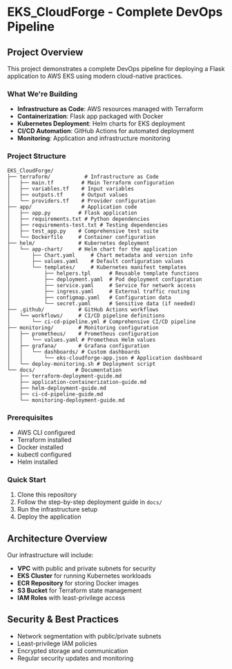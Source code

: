 # EKS_CloudForge - Complete DevOps Pipeline

## Project Overview
This project demonstrates a complete DevOps pipeline for deploying a Flask application to AWS EKS using modern cloud-native practices.

### What We're Building
- **Infrastructure as Code**: AWS resources managed with Terraform
- **Containerization**: Flask app packaged with Docker
- **Kubernetes Deployment**: Helm charts for EKS deployment
- **CI/CD Automation**: GitHub Actions for automated deployment
- **Monitoring**: Application and infrastructure monitoring

### Project Structure
```
EKS_CloudForge/
├── terraform/           # Infrastructure as Code
│   ├── main.tf         # Main Terraform configuration
│   ├── variables.tf    # Input variables
│   ├── outputs.tf      # Output values
│   └── providers.tf    # Provider configuration
├── app/                # Application code
│   ├── app.py         # Flask application
│   ├── requirements.txt # Python dependencies
│   ├── requirements-test.txt # Testing dependencies
│   ├── test_app.py    # Comprehensive test suite
│   └── Dockerfile     # Container configuration
├── helm/              # Kubernetes deployment
│   └── app-chart/     # Helm chart for the application
│       ├── Chart.yaml     # Chart metadata and version info
│       ├── values.yaml    # Default configuration values
│       └── templates/     # Kubernetes manifest templates
│           ├── helpers.tpl      # Reusable template functions
│           ├── deployment.yaml  # Pod deployment configuration
│           ├── service.yaml     # Service for network access
│           ├── ingress.yaml     # External traffic routing
│           ├── configmap.yaml   # Configuration data
│           └── secret.yaml      # Sensitive data (if needed)
├── .github/           # GitHub Actions workflows
│   └── workflows/     # CI/CD pipeline definitions
│       └── ci-cd-pipeline.yml # Comprehensive CI/CD pipeline
├── monitoring/        # Monitoring configuration
│   ├── prometheus/    # Prometheus configuration
│   │   └── values.yaml # Prometheus Helm values
│   ├── grafana/       # Grafana configuration
│   │   └── dashboards/ # Custom dashboards
│   │       └── eks-cloudforge-app.json # Application dashboard
│   └── deploy-monitoring.sh # Deployment script
└── docs/             # Documentation
    ├── terraform-deployment-guide.md
    ├── application-containerization-guide.md
    ├── helm-deployment-guide.md
    ├── ci-cd-pipeline-guide.md
    └── monitoring-deployment-guide.md
```

### Prerequisites
- AWS CLI configured
- Terraform installed
- Docker installed
- kubectl configured
- Helm installed

### Quick Start
1. Clone this repository
2. Follow the step-by-step deployment guide in `docs/`
3. Run the infrastructure setup
4. Deploy the application

## Architecture Overview
Our infrastructure will include:
- **VPC** with public and private subnets for security
- **EKS Cluster** for running Kubernetes workloads
- **ECR Repository** for storing Docker images
- **S3 Bucket** for Terraform state management
- **IAM Roles** with least-privilege access

## Security & Best Practices
- Network segmentation with public/private subnets
- Least-privilege IAM policies
- Encrypted storage and communication
- Regular security updates and monitoring
